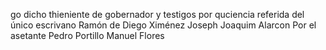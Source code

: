 go dicho thieniente de gobernador y testigos por quciencia
referida del único escrivano
Ramón de Diego Ximénez
Joseph Joaquim Alarcon
Por el asetante Pedro Portillo
Manuel Flores